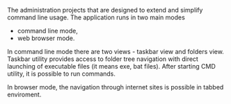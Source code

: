 The administration projects that are designed to extend and simplify command line usage. The application runs in two main modes 
- command line mode,
- web browser mode.

In command line mode there are two views - taskbar view and folders view. Taskbar utility provides access to folder tree navigation with direct launching of executable files (it means exe, bat files).
After starting CMD utility, it is possible to run commands.

In browser mode, the navigation through internet sites is possible in tabbed enviroment.

